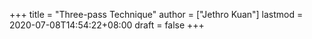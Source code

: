 +++
title = "Three-pass Technique"
author = ["Jethro Kuan"]
lastmod = 2020-07-08T14:54:22+08:00
draft = false
+++
